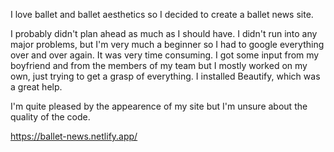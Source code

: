 
I love ballet and ballet aesthetics so I decided to create a ballet news site. 

I probably didn't plan ahead as much as I should have. I didn't run into any major problems, but I'm very much a beginner so I had to google everything over and over again. It was very time consuming. I got some input from my boyfriend and from the members of my team but I mostly worked on my own, just trying to get a grasp of everything. I installed Beautify, which was a great help.

I'm quite pleased by the appearence of my site but I'm unsure about the quality of the code. 

https://ballet-news.netlify.app/
